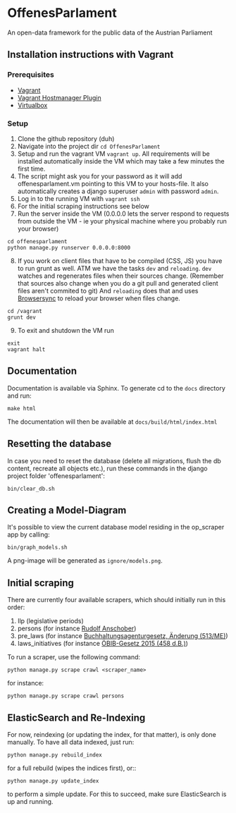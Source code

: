 # OffenesParlament

An open-data framework for the public data of the Austrian Parliament

## Installation instructions with Vagrant

### Prerequisites

- [Vagrant](https://docs.vagrantup.com/v2/installation/index.html)
- [Vagrant Hostmanager Plugin](https://github.com/smdahlen/vagrant-hostmanager)
- [Virtualbox](https://www.virtualbox.org/)


### Setup

1. Clone the github repository (duh)
2. Navigate into the project dir `cd OffenesParlament`
3. Setup and run the vagrant VM `vagrant up`. All requirements will be
   installed automatically inside the VM which may take a few minutes
   the first time.
4. The script might ask you for your password as it will add
   offenesparlament.vm pointing to this VM to your hosts-file. It also
   automatically creates a django superuser `admin` with password `admin`.
5. Log in to the running VM with `vagrant ssh`
6. For the initial scraping instructions see below
7. Run the server inside the VM (0.0.0.0 lets the server respond to
   requests from outside the VM - ie your physical machine where you
   probably run your browser)

 ```
 cd offenesparlament
 python manage.py runserver 0.0.0.0:8000
 ```

8. If you work on client files that have to be compiled (CSS, JS) you
   have to run grunt as well. ATM we have the tasks `dev` and `reloading`.
   `dev` watches and regenerates files when their sources change.
   (Remember that sources also change when you do a git pull and
   generated client files aren't commited to git) And `reloading` does
   that and uses [Browsersync](http://www.browsersync.io/) to reload your browser when files
   change.

 ```
 cd /vagrant
 grunt dev
 ```

9. To exit and shutdown the VM run

 ```
 exit
 vagrant halt
 ```

## Documentation

Documentation is available via Sphinx. To generate cd to the `docs` directory and run:

```
make html
```

The documentation will then be available at ``docs/build/html/index.html``

## Resetting the database

In case you need to reset the database (delete all migrations, flush the db content, recreate all objects etc.), run these commands in the django project folder 'offenesparlament':

```
bin/clear_db.sh
```

## Creating a Model-Diagram

It's possible to view the current database model residing in the op_scraper app by calling:

```
bin/graph_models.sh
```

A png-image will be generated as ``ignore/models.png``.

## Initial scraping

There are currently four available scrapers, which should initially run in this order:

1. llp (legislative periods)
2. persons (for instance [Rudolf Anschober](http://www.parlament.gv.at/WWER/PAD_00024/index.shtml))
3. pre_laws (for instance [Buchhaltungsagenturgesetz, Änderung (513/ME)](http://www.parlament.gv.at/PAKT/VHG/XXIV/ME/ME_00513/index.shtml))
4. laws_initiatives (for instance [ÖBIB-Gesetz 2015 (458 d.B.)](http://www.parlament.gv.at/PAKT/VHG/XXV/I/I_00458/index.shtml))

To run a scraper, use the following command:

```
python manage.py scrape crawl <scraper_name>
```

for instance:

```
python manage.py scrape crawl persons
```

## ElasticSearch and Re-Indexing

For now, reindexing (or updating the index, for that matter), is only done manually. To have all data indexed, just run:

```
python manage.py rebuild_index
```

for a full rebuild (wipes the indices first), or::

```
python manage.py update_index
```

to perform a simple update. For this to succeed, make sure ElasticSearch is up and running.